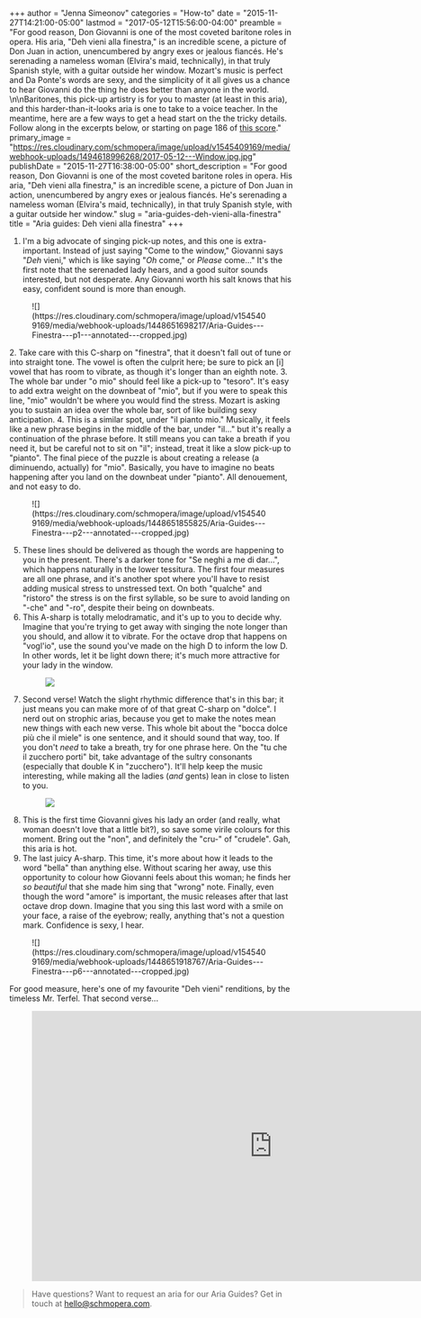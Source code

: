 +++
author = "Jenna Simeonov"
categories = "How-to"
date = "2015-11-27T14:21:00-05:00"
lastmod = "2017-05-12T15:56:00-04:00"
preamble = "For good reason, Don Giovanni is one of the most coveted baritone roles in opera. His aria, \"Deh vieni alla finestra,\" is an incredible scene, a picture of Don Juan in action, unencumbered by angry exes or jealous fiancés. He's serenading a nameless woman (Elvira's maid, technically), in that truly Spanish style, with a guitar outside her window. Mozart's music is perfect and Da Ponte's words are sexy, and the simplicity of it all gives us a chance to hear Giovanni do the thing he does better than anyone in the world. \n\nBaritones, this pick-up artistry is for you to master (at least in this aria), and this harder-than-it-looks aria is one to take to a voice teacher. In the meantime, here are a few ways to get a head start on the the tricky details. Follow along in the excerpts below, or starting on page 186 of [this score](http://javanese.imslp.info/files/imglnks/usimg/1/1a/IMSLP68957-PMLP36804-Mozart_-_Don_Giovanni_it-eng_Vocal_Score.pdf)."
primary_image = "https://res.cloudinary.com/schmopera/image/upload/v1545409169/media/webhook-uploads/1494618996268/2017-05-12---Window.jpg.jpg"
publishDate = "2015-11-27T16:38:00-05:00"
short_description = "For good reason, Don Giovanni is one of the most coveted baritone roles in opera. His aria, &quot;Deh vieni alla finestra,&quot; is an incredible scene, a picture of Don Juan in action, unencumbered by angry exes or jealous fiancés. He&#039;s serenading a nameless woman (Elvira&#039;s maid, technically), in that truly Spanish style, with a guitar outside her window."
slug = "aria-guides-deh-vieni-alla-finestra"
title = "Aria guides: Deh vieni alla finestra"
+++

1. I'm a big advocate of singing pick-up notes, and this one is extra-important. Instead of just saying "Come to the window," Giovanni says "*Deh* vieni," which is like saying "*Oh* come," or *Please* come..." It's the first note that the serenaded lady hears, and a good suitor sounds interested, but not desperate. Any Giovanni worth his salt knows that his easy, confident sound is more than enough.
<figure data-type="image">
![](https://res.cloudinary.com/schmopera/image/upload/v1545409169/media/webhook-uploads/1448651698217/Aria-Guides---Finestra---p1---annotated---cropped.jpg)
</figure>
2. Take care with this C-sharp on "finestra", that it doesn't fall out of tune or into straight tone. The vowel is often the culprit here; be sure to pick an [i] vowel that has room to vibrate, as though it's longer than an eighth note.
3. The whole bar under "o mio" should feel like a pick-up to "tesoro". It's easy to add extra weight on the downbeat of "mio", but if you were to speak this line, "mio" wouldn't be where you would find the stress. Mozart is asking you to sustain an idea over the whole bar, sort of like building sexy anticipation.
4. This is a similar spot, under "il pianto mio." Musically, it feels like a new phrase begins in the middle of the bar, under "il..." but it's really a continuation of the phrase before. It still means you can take a breath if you need it, but be careful not to sit on "il"; instead, treat it like a slow pick-up to "pianto". The final piece of the puzzle is about creating a release (a diminuendo, actually) for "mio". Basically, you have to imagine no beats happening after you land on the downbeat under "pianto". All denouement, and not easy to do.<figure data-type="image">
![](https://res.cloudinary.com/schmopera/image/upload/v1545409169/media/webhook-uploads/1448651855825/Aria-Guides---Finestra---p2---annotated---cropped.jpg)
</figure>

5. These lines should be delivered as though the words are happening to you in the present. There's a darker tone for "Se neghi a me di dar...", which happens naturally in the lower tessitura. The first four measures are all one phrase, and it's another spot where you'll have to resist adding musical stress to unstressed text. On both "qualche" and "ristoro" the stress is on the first syllable, so be sure to avoid landing on "-che" and "-ro", despite their being on downbeats.
6. This A-sharp is totally melodramatic, and it's up to you to decide why. Imagine that you're trying to get away with singing the note longer than you should, and allow it to vibrate. For the octave drop that happens on "vogl'io", use the sound you've made on the high D to inform the low D. In other words, let it be light down there; it's much more attractive for your lady in the window.<figure data-type="image">
![](https://res.cloudinary.com/schmopera/image/upload/v1545409169/media/webhook-uploads/1448651884711/Aria-Guides---Finestra---p4---annotated---cropped.jpg)
</figure>

7. Second verse! Watch the slight rhythmic difference that's in this bar; it just means you can make more of of that great C-sharp on "dolce". I nerd out on strophic arias, because you get to make the notes mean new things with each new verse. This whole bit about the "bocca dolce più che il miele" is one sentence, and it should sound that way, too. If you don't *need* to take a breath, try for one phrase here. On the "tu che il zucchero porti" bit, take advantage of the sultry consonants (especially that double K in "zucchero"). It'll help keep the music interesting, while making all the ladies (*and* gents) lean in close to listen to you.<figure data-type="image">
![](https://res.cloudinary.com/schmopera/image/upload/v1545409169/media/webhook-uploads/1448651907216/Aria-Guides---Finestra---p5---annotated---cropped.jpg)
</figure>

8. This is the first time Giovanni gives his lady an order (and really, what woman doesn't love that a little bit?), so save some virile colours for this moment. Bring out the "non", and definitely the "cru-" of "crudele". Gah, this aria is hot.
9. The last juicy A-sharp. This time, it's more about how it leads to the word "bella" than anything else. Without scaring her away, use this opportunity to colour how Giovanni feels about this woman; he finds her *so beautiful* that she made him sing that "wrong" note. Finally, even though the word "amore" is important, the music releases after that last octave drop down. Imagine that you sing this last word with a smile on your face, a raise of the eyebrow; really, anything that's not a question mark. Confidence is sexy, I hear.

<figure data-type="image">
![](https://res.cloudinary.com/schmopera/image/upload/v1545409169/media/webhook-uploads/1448651918767/Aria-Guides---Finestra---p6---annotated---cropped.jpg)
</figure>

For good measure, here's one of my favourite "Deh vieni" renditions, by the timeless Mr. Terfel. That second verse...

<figure data-type="video">
<iframe width="854" height="480" src="https://www.youtube.com/embed/A6MLEumcr_k" frameborder="0" allowfullscreen></iframe>
</figure>

>Have questions? Want to request an aria for our Aria Guides? Get in touch at [hello@schmopera.com](mailto:hello@schmopera.com).
